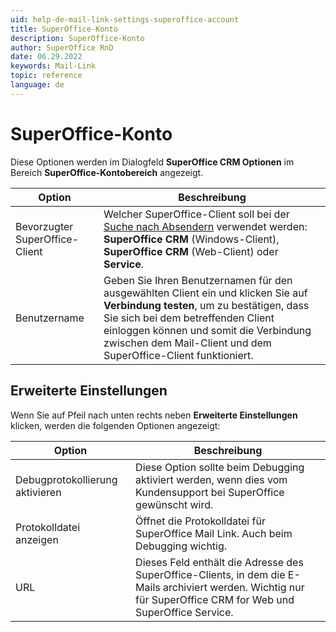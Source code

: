 ```yaml
---
uid: help-de-mail-link-settings-superoffice-account
title: SuperOffice-Konto
description: SuperOffice-Konto
author: SuperOffice RnD
date: 06.29.2022
keywords: Mail-Link
topic: reference
language: de
---
```


# SuperOffice-Konto

Diese Optionen werden im Dialogfeld **SuperOffice CRM Optionen** im Bereich **SuperOffice-Kontobereich** angezeigt.

| Option | Beschreibung |
|---|---|
| Bevorzugter SuperOffice-Client | Welcher SuperOffice-Client soll bei der [Suche nach Absendern][2] verwendet werden: **SuperOffice CRM** (Windows-Client), **SuperOffice CRM** (Web-Client) oder **Service**. |
| Benutzername | Geben Sie Ihren Benutzernamen für den ausgewählten Client ein und klicken Sie auf **Verbindung testen**, um zu bestätigen, dass Sie sich bei dem betreffenden Client einloggen können und somit die Verbindung zwischen dem Mail-Client und dem SuperOffice-Client funktioniert. |

## Erweiterte Einstellungen

Wenn Sie auf Pfeil nach unten rechts neben **Erweiterte Einstellungen** klicken, werden die folgenden Optionen angezeigt:

| Option | Beschreibung |
|---|---|
| Debugprotokollierung aktivieren | Diese Option sollte beim Debugging aktiviert werden, wenn dies vom Kundensupport bei SuperOffice gewünscht wird. |
| Protokolldatei anzeigen | Öffnet die Protokolldatei für SuperOffice Mail Link. Auch beim Debugging wichtig. |
| URL | Dieses Feld enthält die Adresse des SuperOffice-Clients, in dem die E-Mails archiviert werden. Wichtig nur für SuperOffice CRM for Web und SuperOffice Service. |

<!-- Referenced links -->
[2]: ../manage-senders.md

<!-- Referenced images -->
